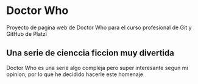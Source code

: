 # Doctor Who
Proyecto de pagina web de Doctor Who para el curso profesional de Git y GitHub de Platzi

## Una serie de cienccia ficcion muy divertida
Doctor Who es una serie algo compleja pero super interesante segun mi opinion, por lo que he decidido hacerle este homenaje
